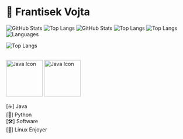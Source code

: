 # 👋 Frantisek Vojta

![GitHub Stats](https://github-readme-stats.vercel.app/api?username=frantisek-vojta&show_icons=true&theme=dark)
![Top Langs](https://github-readme-stats.vercel.app/api/top-langs/?username=frantisek-vojta&layout=compact)
![GitHub Stats](https://github-readme-stats.vercel.app/api?username=frantisek-vojta&show_icons=true&theme=dark)
![Top Langs](https://github-readme-stats.vercel.app/api/top-langs/?username=frantisek-vojta&langs_count=10&layout=compact)
![Top Langs](https://github-readme-stats.vercel.app/api/top-langs/?username=frantisek-vojta&layout=compact&theme=light&langs_count=10)
![Languages](https://github-readme-stats.vercel.app/api/top-langs/?username=frantisek-vojta&theme=radical&layout=pie&langs_count=10)

![Top Langs](https://github-readme-stats.vercel.app/api/top-langs/?username=frantisek-vojta&langs_count=10&layout=normal&hide=issues)

<br> <img src="https://techstack-generator.vercel.app/python-icon.svg" alt="Java Icon" width="100">
<img src="https://techstack-generator.vercel.app/java-icon.svg" alt="Java Icon" width="100"> <br> 

    
[☕] Java  
[🐍] Python  
[🛠️] Software                                                                                                                                                                                                                                                                                                                                                                                                                                                                                                                                                                                                            
[🐧] Linux Enjoyer
